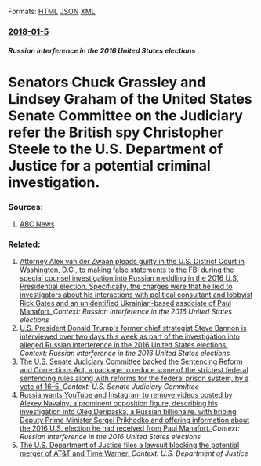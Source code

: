 
Formats: [HTML](/news/2018/01/5/senators-chuck-grassley-and-lindsey-graham-of-the-united-states-senate-committee-on-the-judiciary-refer-the-british-spy-christopher-steele-t.html)  [JSON](/news/2018/01/5/senators-chuck-grassley-and-lindsey-graham-of-the-united-states-senate-committee-on-the-judiciary-refer-the-british-spy-christopher-steele-t.json)  [XML](/news/2018/01/5/senators-chuck-grassley-and-lindsey-graham-of-the-united-states-senate-committee-on-the-judiciary-refer-the-british-spy-christopher-steele-t.xml)  

### [2018-01-5](/news/2018/01/5/index.md)

##### Russian interference in the 2016 United States elections
# Senators Chuck Grassley and Lindsey Graham of the United States Senate Committee on the Judiciary refer the British spy Christopher Steele to the U.S. Department of Justice for a potential criminal investigation. 




### Sources:

1. [ABC News](http://abcnews.go.com/Politics/wireStory/senators-make-criminal-referral-dossier-author-doj-52166564)

### Related:

1. [Attorney Alex van der Zwaan pleads guilty in the U.S. District Court in Washington, D.C., to making false statements to the FBI during the special counsel investigation into Russian meddling in the 2016 U.S. Presidential election. Specifically, the charges were that he lied to investigators about his interactions with political consultant and lobbyist Rick Gates and an unidentified Ukrainian-based associate of Paul Manafort. ](/news/2018/02/20/attorney-alex-van-der-zwaan-pleads-guilty-in-the-u-s-district-court-in-washington-d-c-to-making-false-statements-to-the-fbi-during-the-s.md) _Context: Russian interference in the 2016 United States elections_
2. [U.S. President Donald Trump's former chief strategist Steve Bannon is interviewed over two days this week as part of the investigation into alleged Russian interference in the 2016 United States elections. ](/news/2018/02/16/u-s-president-donald-trump-s-former-chief-strategist-steve-bannon-is-interviewed-over-two-days-this-week-as-part-of-the-investigation-into.md) _Context: Russian interference in the 2016 United States elections_
3. [The U.S. Senate Judiciary Committee backed the Sentencing Reform and Corrections Act, a package to reduce some of the strictest federal sentencing rules along with reforms for the federal prison system, by a vote of 16&ndash;5. ](/news/2018/02/15/the-u-s-senate-judiciary-committee-backed-the-sentencing-reform-and-corrections-act-a-package-to-reduce-some-of-the-strictest-federal-sent.md) _Context: U.S. Senate Judiciary Committee_
4. [Russia wants YouTube and Instagram to remove videos posted by Alexey Navalny, a prominent opposition figure, describing his investigation into Oleg Deripaska, a Russian billionaire, with bribing Deputy Prime Minister Sergei Prikhodko and offering information about the 2016 U.S. election he had received from Paul Manafort. ](/news/2018/02/13/russia-wants-youtube-and-instagram-to-remove-videos-posted-by-alexey-navalny-a-prominent-opposition-figure-describing-his-investigation-in.md) _Context: Russian interference in the 2016 United States elections_
5. [The U.S. Department of Justice files a lawsuit blocking the potential merger of AT&T and Time Warner. ](/news/2017/11/20/the-u-s-department-of-justice-files-a-lawsuit-blocking-the-potential-merger-of-at-t-and-time-warner.md) _Context: U.S. Department of Justice_
